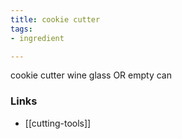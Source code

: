 ```yaml
---
title: cookie cutter
tags:
- ingredient

---
```

cookie cutter wine glass OR empty can

### Links

* [[cutting-tools]]
